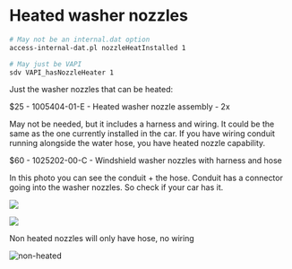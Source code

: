 # Heated washer nozzles

```bash
# May not be an internal.dat option
access-internal-dat.pl nozzleHeatInstalled 1

# May just be VAPI
sdv VAPI_hasNozzleHeater 1
```

Just the washer nozzles that can be heated: 

$25 - 1005404-01-E - Heated washer nozzle assembly - 2x

May not be needed, but it includes a harness and wiring. It could be the same as the one currently installed in the car. If you have wiring conduit running alongside the water hose, you have heated nozzle capability. 

$60 - 1025202-00-C - Windshield washer nozzles with harness and hose 

In this photo you can see the conduit + the hose. Conduit has a connector going into the washer nozzles. So check if your car has it. 

![](https://i.imgur.com/SZDE3TW.png)

![](https://i.imgur.com/oxWa0d3.png)

Non heated nozzles will only have hose, no wiring

![non-heated](https://i.imgur.com/TweD8rF.png)
